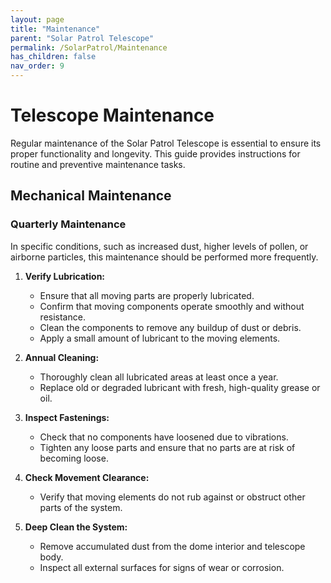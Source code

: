 ```yaml
---
layout: page
title: "Maintenance"
parent: "Solar Patrol Telescope"
permalink: /SolarPatrol/Maintenance
has_children: false
nav_order: 9
---
```


# Telescope Maintenance

Regular maintenance of the Solar Patrol Telescope is essential to ensure its proper functionality and longevity. This guide provides instructions for routine and preventive maintenance tasks.

## Mechanical Maintenance

### Quarterly Maintenance

In specific conditions, such as increased dust, higher levels of pollen, or airborne particles, this maintenance should be performed more frequently.

1. **Verify Lubrication:**
   - Ensure that all moving parts are properly lubricated.
   - Confirm that moving components operate smoothly and without resistance.
   - Clean the components to remove any buildup of dust or debris.
   - Apply a small amount of lubricant to the moving elements.

2. **Annual Cleaning:**
   - Thoroughly clean all lubricated areas at least once a year.
   - Replace old or degraded lubricant with fresh, high-quality grease or oil.

3. **Inspect Fastenings:**
   - Check that no components have loosened due to vibrations.
   - Tighten any loose parts and ensure that no parts are at risk of becoming loose.

4. **Check Movement Clearance:**
   - Verify that moving elements do not rub against or obstruct other parts of the system.

1. **Deep Clean the System:**
   - Remove accumulated dust from the dome interior and telescope body.
   - Inspect all external surfaces for signs of wear or corrosion.
